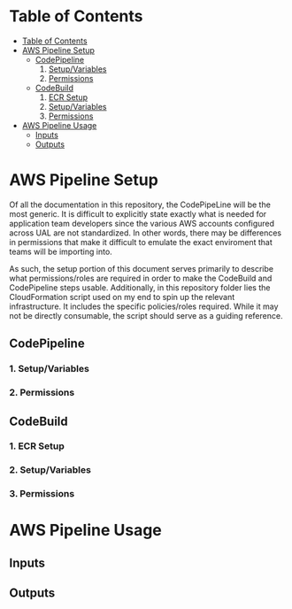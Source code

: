 Table of Contents
=================
<!--ts-->
   * [Table of Contents](#table-of-contents)
   * [AWS Pipeline Setup](#AWS-Pipeline-Setup)
      * [CodePipeline](#CodePipeline)
        1. [Setup/Variables](#Setup/Variables)
        2. [Permissions](#Permissions)
      * [CodeBuild](#CodeBuild)
        1. [ECR Setup](#ECR-Setup)
        2. [Setup/Variables](#Setup/Variables)
        3. [Permissions](#Permissions)
   * [AWS Pipeline Usage](#AWS-Pipeline-Usage)
      * [Inputs](#inputs)
      * [Outputs](#outputs)
<!--te-->

# AWS Pipeline Setup
Of all the documentation in this repository, the CodePipeLine will be the most generic. It is difficult to explicitly state exactly what is needed for application team developers since the various AWS accounts configured across UAL are not standardized. In other words, there may be differences in permissions that make it difficult to emulate the exact enviroment that teams will be importing into. 

As such, the setup portion of this document serves primarily to describe what permissions/roles are required in order to make the CodeBuild and CodePipeline steps usable. Additionally, in this repository folder lies the CloudFormation script used on my end to spin up the relevant infrastructure. It includes the specific policies/roles required. While it may not be directly consumable, the script should serve as a guiding reference.

## CodePipeline
### 1. Setup/Variables
### 2. Permissions

## CodeBuild
### 1. ECR Setup
### 2. Setup/Variables
### 3. Permissions

# AWS Pipeline Usage
## Inputs
## Outputs
